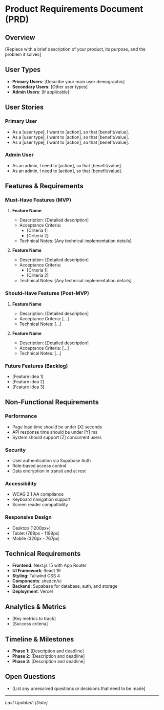 # Product Requirements Document (PRD)

## Overview

[Replace with a brief description of your product, its purpose, and the problem it solves]

## User Types

- **Primary Users**: [Describe your main user demographic]
- **Secondary Users**: [Other user types]
- **Admin Users**: [If applicable]

## User Stories

### Primary User

- As a [user type], I want to [action], so that [benefit/value].
- As a [user type], I want to [action], so that [benefit/value].
- As a [user type], I want to [action], so that [benefit/value].

### Admin User

- As an admin, I need to [action], so that [benefit/value].
- As an admin, I need to [action], so that [benefit/value].

## Features & Requirements

### Must-Have Features (MVP)

1. **Feature Name**
   - Description: [Detailed description]
   - Acceptance Criteria:
     - [Criteria 1]
     - [Criteria 2]
   - Technical Notes: [Any technical implementation details]

2. **Feature Name**
   - Description: [Detailed description]
   - Acceptance Criteria:
     - [Criteria 1]
     - [Criteria 2]
   - Technical Notes: [Any technical implementation details]

### Should-Have Features (Post-MVP)

1. **Feature Name**
   - Description: [Detailed description]
   - Acceptance Criteria: [...]
   - Technical Notes: [...]

2. **Feature Name**
   - Description: [Detailed description]
   - Acceptance Criteria: [...]
   - Technical Notes: [...]

### Future Features (Backlog)

- [Feature idea 1]
- [Feature idea 2]
- [Feature idea 3]

## Non-Functional Requirements

### Performance

- Page load time should be under [X] seconds
- API response time should be under [Y] ms
- System should support [Z] concurrent users

### Security

- User authentication via Supabase Auth
- Role-based access control
- Data encryption in transit and at rest

### Accessibility

- WCAG 2.1 AA compliance
- Keyboard navigation support
- Screen reader compatibility

### Responsive Design

- Desktop (1200px+)
- Tablet (768px - 1199px)
- Mobile (320px - 767px)

## Technical Requirements

- **Frontend**: Next.js 15 with App Router
- **UI Framework**: React 19
- **Styling**: Tailwind CSS 4
- **Components**: shadcn/ui
- **Backend**: Supabase for database, auth, and storage
- **Deployment**: Vercel

## Analytics & Metrics

- [Key metrics to track]
- [Success criteria]

## Timeline & Milestones

- **Phase 1**: [Description and deadline]
- **Phase 2**: [Description and deadline]
- **Phase 3**: [Description and deadline]

## Open Questions

- [List any unresolved questions or decisions that need to be made]

---

*Last Updated: [Date]*